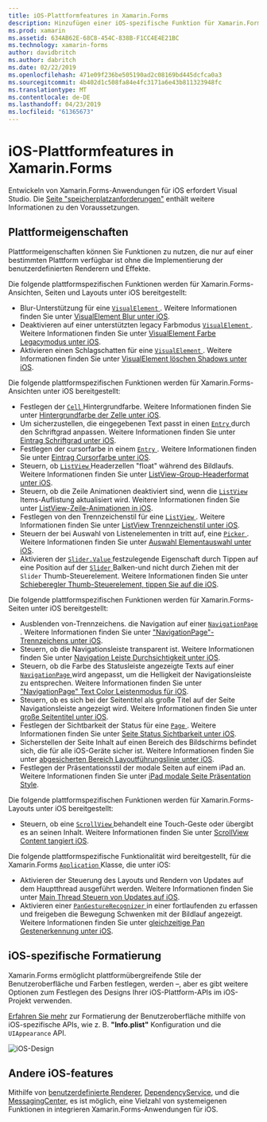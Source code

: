 ```yaml
---
title: iOS-Plattformfeatures in Xamarin.Forms
description: Hinzufügen einer iOS-spezifische Funktion für Xamarin.Forms-Anwendungen.
ms.prod: xamarin
ms.assetid: 634AB62E-68C8-454C-838B-F1CC4E4E21BC
ms.technology: xamarin-forms
author: davidbritch
ms.author: dabritch
ms.date: 02/22/2019
ms.openlocfilehash: 471e09f236be505190ad2c08169bd445dcfca0a3
ms.sourcegitcommit: 4b402d1c508fa84e4fc3171a6e43b811323948fc
ms.translationtype: MT
ms.contentlocale: de-DE
ms.lasthandoff: 04/23/2019
ms.locfileid: "61365673"
---
```

# <a name="ios-platform-features-in-xamarinforms"></a>iOS-Plattformfeatures in Xamarin.Forms

Entwickeln von Xamarin.Forms-Anwendungen für iOS erfordert Visual Studio. Die [Seite "speicherplatzanforderungen"](~/get-started/requirements.md) enthält weitere Informationen zu den Voraussetzungen.

## <a name="platform-specifics"></a>Plattformeigenschaften

Plattformeigenschaften können Sie Funktionen zu nutzen, die nur auf einer bestimmten Plattform verfügbar ist ohne die Implementierung der benutzerdefinierten Renderern und Effekte.

Die folgende plattformspezifischen Funktionen werden für Xamarin.Forms-Ansichten, Seiten und Layouts unter iOS bereitgestellt:

- Blur-Unterstützung für eine [ `VisualElement` ](xref:Xamarin.Forms.VisualElement). Weitere Informationen finden Sie unter [VisualElement Blur unter iOS](visualelement-blur.md).
- Deaktivieren auf einer unterstützten legacy Farbmodus [ `VisualElement` ](xref:Xamarin.Forms.VisualElement). Weitere Informationen finden Sie unter [VisualElement Farbe Legacymodus unter iOS](legacy-color-mode.md).
- Aktivieren einen Schlagschatten für eine [ `VisualElement` ](xref:Xamarin.Forms.VisualElement). Weitere Informationen finden Sie unter [VisualElement löschen Shadows unter iOS](visualelement-drop-shadow.md).

Die folgende plattformspezifischen Funktionen werden für Xamarin.Forms-Ansichten unter iOS bereitgestellt:

- Festlegen der [ `Cell` ](xref:Xamarin.Forms.Cell) Hintergrundfarbe. Weitere Informationen finden Sie unter [Hintergrundfarbe der Zelle unter iOS](cell-background-color.md).
- Um sicherzustellen, die eingegebenen Text passt in einen [ `Entry` ](xref:Xamarin.Forms.Entry) durch den Schriftgrad anpassen. Weitere Informationen finden Sie unter [Eintrag Schriftgrad unter iOS](entry-font-size.md).
- Festlegen der cursorfarbe in einem [ `Entry` ](xref:Xamarin.Forms.Entry). Weitere Informationen finden Sie unter [Eintrag Cursorfarbe unter iOS](entry-cursor-color.md).
- Steuern, ob [ `ListView` ](xref:Xamarin.Forms.ListView) Headerzellen "float" während des Bildlaufs. Weitere Informationen finden Sie unter [ListView-Group-Headerformat unter iOS](listview-group-header-style.md).
- Steuern, ob die Zeile Animationen deaktiviert sind, wenn die [ `ListView` ](xref:Xamarin.Forms.ListView) Items-Auflistung aktualisiert wird. Weitere Informationen finden Sie unter [ListView-Zeile-Animationen in iOS](listview-row-animations.md).
- Festlegen von den Trennzeichenstil für eine [ `ListView` ](xref:Xamarin.Forms.ListView). Weitere Informationen finden Sie unter [ListView Trennzeichenstil unter iOS](listview-separator-style.md).
- Steuern der bei Auswahl von Listenelementen in tritt auf, eine [ `Picker` ](xref:Xamarin.Forms.Picker). Weitere Informationen finden Sie unter [Auswahl Elementauswahl unter iOS](picker-selection.md).
- Aktivieren der [ `Slider.Value` ](xref:Xamarin.Forms.Slider.Value) festzulegende Eigenschaft durch Tippen auf eine Position auf der [ `Slider` ](xref:Xamarin.Forms.Slider) Balken-und nicht durch Ziehen mit der `Slider` Thumb-Steuerelement. Weitere Informationen finden Sie unter [Schieberegler Thumb-Steuerelement, tippen Sie auf die iOS](slider-thumb.md).

Die folgende plattformspezifischen Funktionen werden für Xamarin.Forms-Seiten unter iOS bereitgestellt:

- Ausblenden von-Trennzeichens. die Navigation auf einer [ `NavigationPage` ](xref:Xamarin.Forms.NavigationPage). Weitere Informationen finden Sie unter ["NavigationPage"-Trennzeichens unter iOS](navigation-bar-separator.md).
- Steuern, ob die Navigationsleiste transparent ist. Weitere Informationen finden Sie unter [Navigation Leiste Durchsichtigkeit unter iOS](navigation-bar-translucent.md).
- Steuern, ob die Farbe des Statusleiste angezeigte Texts auf einer [ `NavigationPage` ](xref:Xamarin.Forms.NavigationPage) wird angepasst, um die Helligkeit der Navigationsleiste zu entsprechen. Weitere Informationen finden Sie unter ["NavigationPage" Text Color Leistenmodus für iOS](status-bar-text-color.md).
- Steuern, ob es sich bei der Seitentitel als große Titel auf der Seite Navigationsleiste angezeigt wird. Weitere Informationen finden Sie unter [große Seitentitel unter iOS](page-large-title.md).
- Festlegen der Sichtbarkeit der Status für eine [ `Page` ](xref:Xamarin.Forms.Page). Weitere Informationen finden Sie unter [Seite Status Sichtbarkeit unter iOS](page-status-bar-visibility.md).
- Sicherstellen der Seite Inhalt auf einen Bereich des Bildschirms befindet sich, die für alle iOS-Geräte sicher ist. Weitere Informationen finden Sie unter [abgesicherten Bereich Layoutführungslinie unter iOS](page-safe-area-layout.md).
- Festlegen der Präsentationsstil der modale Seiten auf einem iPad an. Weitere Informationen finden Sie unter [iPad modale Seite Präsentation Style](ipad-page-presentation-style.md).

Die folgende plattformspezifischen Funktionen werden für Xamarin.Forms-Layouts unter iOS bereitgestellt:

- Steuern, ob eine [ `ScrollView` ](xref:Xamarin.Forms.ScrollView) behandelt eine Touch-Geste oder übergibt es an seinen Inhalt. Weitere Informationen finden Sie unter [ScrollView Content tangiert iOS](scrollview-content-touches.md).

Die folgende plattformspezifische Funktionalität wird bereitgestellt, für die Xamarin.Forms [ `Application` ](xref:Xamarin.Forms.Application) Klasse, die unter iOS:

- Aktivieren der Steuerung des Layouts und Rendern von Updates auf dem Hauptthread ausgeführt werden. Weitere Informationen finden Sie unter [Main Thread Steuern von Updates auf iOS](main-thread-updates-ui.md).
- Aktivieren einer [ `PanGestureRecognizer` ](xref:Xamarin.Forms.PanGestureRecognizer) in einer fortlaufenden zu erfassen und freigeben die Bewegung Schwenken mit der Bildlauf angezeigt. Weitere Informationen finden Sie unter [gleichzeitige Pan Gestenerkennung unter iOS](application-pan-gesture.md).

## <a name="ios-specific-formatting"></a>iOS-spezifische Formatierung

Xamarin.Forms ermöglicht plattformübergreifende Stile der Benutzeroberfläche und Farben festlegen, werden –, aber es gibt weitere Optionen zum Festlegen des Designs Ihrer iOS-Plattform-APIs im iOS-Projekt verwenden.

[Erfahren Sie mehr](formatting.md) zur Formatierung der Benutzeroberfläche mithilfe von iOS-spezifische APIs, wie z. B. **"Info.plist"** Konfiguration und die `UIAppearance` API.

![](images/status-white-sml.png "iOS-Design")

## <a name="other-ios-features"></a>Andere iOS-features

Mithilfe von [benutzerdefinierte Renderer](~/xamarin-forms/app-fundamentals/custom-renderer/index.md), [DependencyService](~/xamarin-forms/app-fundamentals/dependency-service/index.md), und die [MessagingCenter](~/xamarin-forms/app-fundamentals/messaging-center.md), es ist möglich, eine Vielzahl von systemeigenen Funktionen in integrieren Xamarin.Forms-Anwendungen für iOS.

